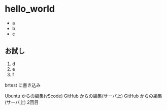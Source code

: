 # hello_world

- a
- b
- c

## お試し

1. d
1. e
1. f

brtest に書き込み

Ubuntu からの編集(vScode)
GitHub からの編集(サーバ上)
GitHub からの編集(サーバ上) 2回目

